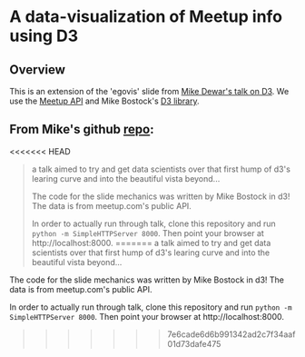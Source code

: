 # A data-visualization of Meetup info using D3
## Overview
This is an extension of the 'egovis' slide from [Mike Dewar's talk on D3][dcon]. We use the [Meetup API][meet] and Mike Bostock's [D3 library][d3]. 

## From Mike's github [repo][dewar]: 
<<<<<<< HEAD
>a talk aimed to try and get data scientists over that first hump of d3's learing curve and into the beautiful vista beyond...
>
>The code for the slide mechanics was written by Mike Bostock in d3! The data is from meetup.com's public API.
>
>In order to actually run through talk, clone this repository and run `python -m SimpleHTTPServer 8000`. Then point your browser at http://localhost:8000.
=======
  a talk aimed to try and get data scientists over that first hump of d3's learing curve and into the beautiful vista beyond...

  The code for the slide mechanics was written by Mike Bostock in d3! The data is from meetup.com's public API.

  In order to actually run through talk, clone this repository and run `python -m SimpleHTTPServer 8000`. Then point your browser at http://localhost:8000.
>>>>>>> 7e6cade6d6b991342ad2c7f34aaf01d73dafe475

[dewar]: https://github.com/mikedewar/d3talk
[dcon]: http://vimeo.com/35005701
[meet]: http://www.meetup.com/meetup_api/docs/members/
[d3]: http://d3js.org/
